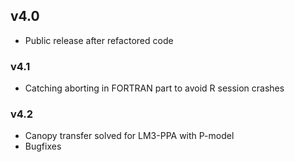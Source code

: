 ## v4.0

* Public release after refactored code

### v4.1

* Catching aborting in FORTRAN part to avoid R session crashes

### v4.2

* Canopy transfer solved for LM3-PPA with P-model
* Bugfixes

